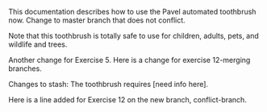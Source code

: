 This documentation describes how to use the Pavel automated toothbrush now.
Change to master branch that does not conflict.

Note that this toothbrush is totally safe to use for children, adults, pets, and wildlife and trees.

Another change for Exercise 5. Here is a change for exercise 12-merging branches.

Changes to stash:
The toothbrush requires [need info here].

Here is a line added for Exercise 12 on the new branch, conflict-branch.
